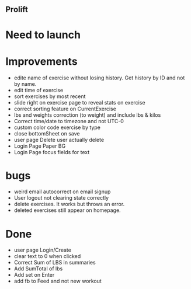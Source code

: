 ## Prolift

# Need to launch


# Improvements
- edite name of exercise without losing history. Get history by ID and not by name.
- edit time of exercise
- sort exercises by most recent
- slide right on exercise page to reveal stats on exercise
- correct sorting feature on CurrentExercise
- lbs and weights correction (to weight) and include lbs & kilos
- Correct time/date to timezone and not UTC-0
- custom color code exercise by type
- close bottomSheet on save
- user page Delete user actually delete
- Login Page Paper BG
- Login Page focus fields for text


# bugs
- weird email autocorrect on email signup
- User logout not clearing state correctly
- delete exercises. It works but throws an error.
- deleted exercises still appear on homepage.


# Done
- user page Login/Create
- clear text to 0 when clicked
- Correct Sum of LBS in summaries
- Add SumTotal of lbs
- Add set on Enter
- add fb to Feed and not new workout